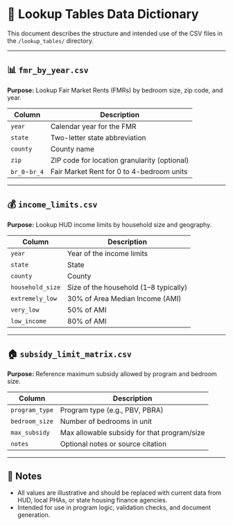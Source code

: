 # 📘 Lookup Tables Data Dictionary

This document describes the structure and intended use of the CSV files in the `/lookup_tables/` directory.

---

## 📊 `fmr_by_year.csv`

**Purpose:** Lookup Fair Market Rents (FMRs) by bedroom size, zip code, and year.

| Column      | Description                                      |
|-------------|--------------------------------------------------|
| `year`      | Calendar year for the FMR                        |
| `state`     | Two-letter state abbreviation                    |
| `county`    | County name                                      |
| `zip`       | ZIP code for location granularity (optional)    |
| `br_0`-`br_4`| Fair Market Rent for 0 to 4-bedroom units       |

---

## 💰 `income_limits.csv`

**Purpose:** Lookup HUD income limits by household size and geography.

| Column           | Description                                 |
|------------------|---------------------------------------------|
| `year`           | Year of the income limits                   |
| `state`          | State                                       |
| `county`         | County                                      |
| `household_size` | Size of the household (1–8 typically)       |
| `extremely_low`  | 30% of Area Median Income (AMI)             |
| `very_low`       | 50% of AMI                                  |
| `low_income`     | 80% of AMI                                  |

---

## 🏠 `subsidy_limit_matrix.csv`

**Purpose:** Reference maximum subsidy allowed by program and bedroom size.

| Column         | Description                                      |
|----------------|--------------------------------------------------|
| `program_type` | Program type (e.g., PBV, PBRA)                   |
| `bedroom_size` | Number of bedrooms in unit                       |
| `max_subsidy`  | Max allowable subsidy for that program/size      |
| `notes`        | Optional notes or source citation                |

---

## 📌 Notes

- All values are illustrative and should be replaced with current data from HUD, local PHAs, or state housing finance agencies.
- Intended for use in program logic, validation checks, and document generation.

